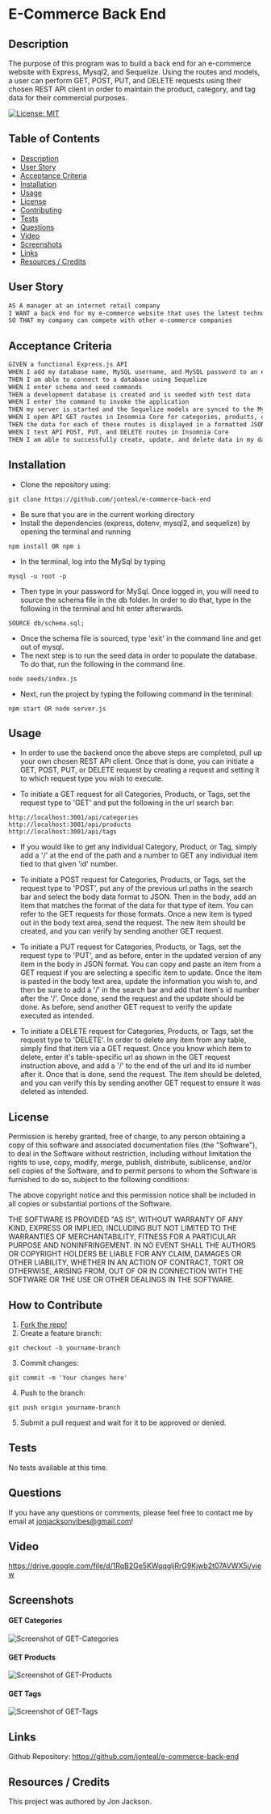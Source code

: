 # E-Commerce Back End

<a name="description"></a>

## Description
The purpose of this program was to build a back end for an e-commerce website with Express, Mysql2, and Sequelize. Using the routes and models, a user can perform GET, POST, PUT, and DELETE requests using their chosen REST API client in order to maintain the product, category, and tag data for their commercial purposes.


[![License: MIT](https://img.shields.io/badge/License-MIT-yellow.svg)](https://opensource.org/licenses/MIT)

## Table of Contents
- [Description](#description)
- [User Story](#userstory)
- [Acceptance Criteria](#acceptancecriteria)
- [Installation](#installation)
- [Usage](#usage)
- [License](#license)
- [Contributing](#contributing)
- [Tests](#test)
- [Questions](#questions)
- [Video](#video)
- [Screenshots](#screenshots)
- [Links](#links)
- [Resources / Credits](#credits)


<a name="userstory"></a>

## User Story

```md
AS A manager at an internet retail company
I WANT a back end for my e-commerce website that uses the latest technologies
SO THAT my company can compete with other e-commerce companies
```

<a name="acceptancecriteria"></a>

## Acceptance Criteria

```md
GIVEN a functional Express.js API
WHEN I add my database name, MySQL username, and MySQL password to an environment variable file
THEN I am able to connect to a database using Sequelize
WHEN I enter schema and seed commands
THEN a development database is created and is seeded with test data
WHEN I enter the command to invoke the application
THEN my server is started and the Sequelize models are synced to the MySQL database
WHEN I open API GET routes in Insomnia Core for categories, products, or tags
THEN the data for each of these routes is displayed in a formatted JSON
WHEN I test API POST, PUT, and DELETE routes in Insomnia Core
THEN I am able to successfully create, update, and delete data in my database
```

<a name="installation"></a>

## Installation
* Clone the repository using:

```
git clone https://github.com/jonteal/e-commerce-back-end
```
* Be sure that you are in the current working directory
* Install the dependencies (express, dotenv, mysql2, and sequelize) by opening the terminal and running
```
npm install OR npm i
```
* In the terminal, log into the MySql by typing
```
mysql -u root -p
```
* Then type in your password for MySql. Once logged in, you will need to source the schema file in the db folder. In order to do that, type in the following in the terminal and hit enter afterwards. 
```
SOURCE db/schema.sql;
```
* Once the schema file is sourced, type 'exit' in the command line and get out of mysql.
* The next step is to run the seed data in order to populate the database. To do that, run the following in the command line.
```
node seeds/index.js
```
* Next, run the project by typing the following command in the terminal:
```
npm start OR node server.js
```

<a name="usage"></a>

## Usage
* In order to use the backend once the above steps are completed, pull up your own chosen REST API client. Once that is done, you can initiate a GET, POST, PUT, or DELETE request by creating a request and setting it to which request type you wish to execute. 

* To initiate a GET request for all Categories, Products, or Tags, set the request type to 'GET' and put the following in the url search bar:
```
http://localhost:3001/api/categories
http://localhost:3001/api/products
http://localhost:3001/api/tags
```
* If you would like to get any individual Category, Product, or Tag, simply add a '/' at the end of the path and a number to GET any individual item tied to that given 'id' number. 

* To initiate a POST request for Categories, Products, or Tags, set the request type to 'POST', put any of the previous url paths in the search bar and select the body data format to JSON. Then in the body, add an item that matches the format of the data for that type of item. You can refer to the GET requests for those formats. Once a new item is typed out in the body text area, send the request. The new item should be created, and you can verify by sending another GET request.

* To initiate a PUT request for Categories, Products, or Tags, set the request type to 'PUT', and as before, enter in the updated version of any item in the body in JSON format. You can copy and paste an item from a GET request if you are selecting a specific item to update. Once the item is pasted in the body text area, update the information you wish to, and then be sure to add a '/' in the search bar and add that item's id number after the '/'. Once done, send the request and the update should be done. As before, send another GET request to verify the update executed as intended. 

* To initiate a DELETE request for Categories, Products, or Tags, set the request type to 'DELETE'. In order to delete any item from any table, simply find that item via a GET request. Once you know which item to delete, enter it's table-specific url as shown in the GET request instruction above, and add a '/' to the end of the url and its id number after it. Once that is done, send the request. The item should be deleted, and you can verify this by sending another GET request to ensure it was deleted as intended. 




<a name="license"></a>

## License
Permission is hereby granted, free of charge, to any person obtaining a copy of this software and associated documentation files (the "Software"), to deal in the Software without restriction, including without limitation the rights to use, copy, modify, merge, publish, distribute, sublicense, and/or sell copies of the Software, and to permit persons to whom the Software is furnished to do so, subject to the following conditions:

The above copyright notice and this permission notice shall be included in all copies or substantial portions of the Software.

THE SOFTWARE IS PROVIDED "AS IS", WITHOUT WARRANTY OF ANY KIND, EXPRESS OR IMPLIED, INCLUDING BUT NOT LIMITED TO THE WARRANTIES OF MERCHANTABILITY, FITNESS FOR A PARTICULAR PURPOSE AND NONINFRINGEMENT. IN NO EVENT SHALL THE AUTHORS OR COPYRIGHT HOLDERS BE LIABLE FOR ANY CLAIM, DAMAGES OR OTHER LIABILITY, WHETHER IN AN ACTION OF CONTRACT, TORT OR OTHERWISE, ARISING FROM, OUT OF OR IN CONNECTION WITH THE SOFTWARE OR THE USE OR OTHER DEALINGS IN THE SOFTWARE.


<a name="contributing"></a>

## How to Contribute
1. [Fork the repo!](https://docs.github.com/en/get-started/quickstart/fork-a-repo)
2. Create a feature branch:
```
git checkout -b yourname-branch
```
3. Commit changes:
```
git commit -m 'Your changes here'
```
4. Push to the branch:
```
git push origin yourname-branch
```
5. Submit a pull request and wait for it to be approved or denied.

<a name="tests"></a>

## Tests
No tests available at this time.


<a name="questions"></a>

## Questions
If you have any questions or comments, please feel free to contact me by email at jonjacksonvibes@gmail.com!


<a name="video"></a>

## Video
https://drive.google.com/file/d/1RqB2Ge5KWqqgljRrG9Kjwb2t07AVWX5j/view

<a name="screenshots"></a>

## Screenshots


#### GET Categories
![Screenshot of GET-Categories](./Assets/GET-categories.png)

#### GET Products
![Screenshot of GET-Products](./Assets/GET-products.png)

#### GET Tags
![Screenshot of GET-Tags](./Assets/GET-tags.png)

<a name="links"></a>

## Links
Github Repository: https://github.com/jonteal/e-commerce-back-end


<a name="credits"></a>

## Resources / Credits
This project was authored by Jon Jackson.
